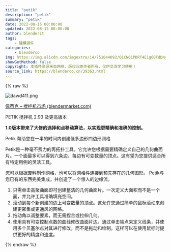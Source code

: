 ```yaml
---
title: "petik"
description: "petik"
summary: "petik"
date: 2022-08-15 00:00:00
updated: 2022-08-15 00:00:00
author: blenderit
tags: 
    - 建模插件
categories:
    - blenderco
img: https://img.alicdn.com/imgextra/i4/751044092/O1CN01PDRT4E1g6BTdDNy5g_!!751044092.png
showGetMethod: false
copyright: 本插件资源来自网络，版权归原作者所有，仅供交流学习使用！
source_link: https://blenderco.cn/39363.html
---
```


{% raw %}
<p><img class="aligncenter" src="https://img.alicdn.com/imgextra/i4/751044092/O1CN01PDRT4E1g6BTdDNy5g_!!751044092.png" alt="dawd411.png"></p><p><a href="https://blendermarket.com/products/petik">佩蒂克 – 搅拌机市场 (blendermarket.com)</a></p><p>PETIK 搅拌机 2.93 及更高版本</p><p><b>1.0版本带来了大修的选择和点移动算法，以实现更精确和准确的控制。</b></p><p>Petik 帮助您在一半的时间内创建低多边形四边形网格</p><p>Petik是一种毫不费力的再拓扑工具。它允许您根据需要精确定义自己的几何曲面片。一个面最多可以得到六条边，每边有可变数量的顶点。这有望为您提供适合所有特定用例的灵活工具。</p><p>您可以根据废料制作网格，也可以将网格件连接到预先存在的几何图形。 Petik与您已有的东西完美集成，并创造了一个惊人的边缘流。</p><ol>
<li>只需单击高聚曲面即可创建整洁的几何曲面片。一次定义大面积而不是一个面，并允许工具准确填充空间。</li>
<li>滚动到每个新创建的边上可变数量的顶点。这允许您通过简单的鼠标滚动来创建更密集或更通风的网格。</li>
<li>拖动角以调整要素，而无需捏合或拉伸几何。</li>
<li>使用具有可变控制点数的曲线修改曲面片边。通过单击端点来定义线条，并使用多个贝塞尔点对其进行修改，而不是拖动和绘制。这样可以在使用鼠标时提供更好的精度和速度。</li>
</ol>
<div style="display: none">blenderco</div>
{% endraw %}